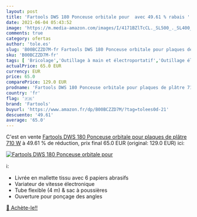 ```yaml
---
layout: post
title: 'Fartools DWS 180 Ponceuse orbitale pour  avec 49.61 % rabais '
date: 2021-06-04 05:43:52
image: 'https://m.media-amazon.com/images/I/4171BZlTcCL._SL500_._SL400_.jpg'
comments: true
category: ofertas
author: 'tole.es'
slug: 'B00BCZZD7M-fr Fartools DWS 180 Ponceuse orbitale pour plaques de plâtre...'
sku: 'B00BCZZD7M-fr'
tags: [ 'Bricolage','Outillage à main et électroportatif','Outillage électroportatif','Ponceuses vibrantes','Ponceuses électriques','fartools', ]
actualPrice: 65.0 EUR
currency: EUR
price: 65.0
comparePrice: 129.0 EUR
prodname: 'Fartools DWS 180 Ponceuse orbitale pour plaques de plâtre 710 W'
country: 'fr'
flag: '🇫🇷'
brand: 'Fartools'
buyurl: 'https://www.amazon.fr/dp/B00BCZZD7M/?tag=tolees0d-21'
descuento: '49.61'
average: '65.0'
---
```


C'est en vente [Fartools DWS 180 Ponceuse orbitale pour plaques de plâtre 710 W](https://www.amazon.fr/dp/B00BCZZD7M/?tag=tolees0d-21)  à  49.61 % de réduction, prix final  65.0 EUR (original: 129.0 EUR) ici:

[![Fartools DWS 180 Ponceuse orbitale pour ](https://m.media-amazon.com/images/I/4171BZlTcCL._SL500_._SL400_.jpg)](https://www.amazon.fr/dp/B00BCZZD7M/?tag=tolees0d-21)

ℹ️:

- Livrée en mallette tissu avec 6 papiers abrasifs
- Variateur de vitesse électronique
- Tube flexible (4 m) & sac à poussières
- Ouverture pour ponçage des angles

[🛒 Achète-le!!](https://www.amazon.fr/dp/B00BCZZD7M/?tag=tolees0d-21)
